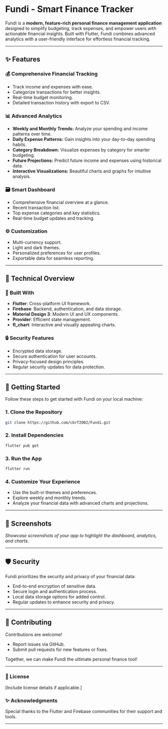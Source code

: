 # **Fundi - Smart Finance Tracker**  

Fundi is a **modern, feature-rich personal finance management application** designed to simplify budgeting, track expenses, and empower users with actionable financial insights. Built with Flutter, Fundi combines advanced analytics with a user-friendly interface for effortless financial tracking.

---

## **✨ Features**  

### **💰 Comprehensive Financial Tracking**  
- Track income and expenses with ease.  
- Categorize transactions for better insights.  
- Real-time budget monitoring.  
- Detailed transaction history with export to CSV.  

### **📊 Advanced Analytics**  
- **Weekly and Monthly Trends:** Analyze your spending and income patterns over time.  
- **Daily Expense Patterns:** Gain insights into your day-to-day spending habits.  
- **Category Breakdown:** Visualize expenses by category for smarter budgeting.  
- **Future Projections:** Predict future income and expenses using historical data.  
- **Interactive Visualizations:** Beautiful charts and graphs for intuitive analysis.  

### **🗃️ Smart Dashboard**  
- Comprehensive financial overview at a glance.  
- Recent transaction list.  
- Top expense categories and key statistics.  
- Real-time budget updates and tracking.  

### **⚙️ Customization**  
- Multi-currency support.  
- Light and dark themes.  
- Personalized preferences for user profiles.  
- Exportable data for seamless reporting.  

---

## **🔧 Technical Overview**  

### **🚀 Built With**  
- **Flutter**: Cross-platform UI framework.  
- **Firebase**: Backend, authentication, and data storage.  
- **Material Design 3**: Modern UI and UX components.  
- **Provider**: Efficient state management.  
- **fl_chart**: Interactive and visually appealing charts.  

### **🔒 Security Features**  
- Encrypted data storage.  
- Secure authentication for user accounts.  
- Privacy-focused design principles.  
- Regular security updates for data protection.  

---

## **🔖 Getting Started**  

Follow these steps to get started with Fundi on your local machine:  

### **1. Clone the Repository**  
```bash
git clone https://github.com/cbrf2002/Fundi.git
```  

### **2. Install Dependencies**  
```bash
flutter pub get
```  

### **3. Run the App**  
```bash
flutter run
```  

### **4. Customize Your Experience**  
- Use the built-in themes and preferences.  
- Explore weekly and monthly trends.  
- Analyze your financial data with advanced charts and projections.  

---

## **📸 Screenshots**  

_Showcase screenshots of your app to highlight the dashboard, analytics, and charts._

---

## **🛡️ Security**  

Fundi prioritizes the security and privacy of your financial data:  
- End-to-end encryption of sensitive data.  
- Secure login and authentication process.  
- Local data storage options for added control.  
- Regular updates to enhance security and privacy.  

---

## **🤝 Contributing**  

Contributions are welcome!  
- Report issues via GitHub.  
- Submit pull requests for new features or fixes.  

Together, we can make Fundi the ultimate personal finance tool!  

---

### **📜 License**  
[Include license details if applicable.]

### **✨ Acknowledgments**  
Special thanks to the Flutter and Firebase communities for their support and tools.  

---
